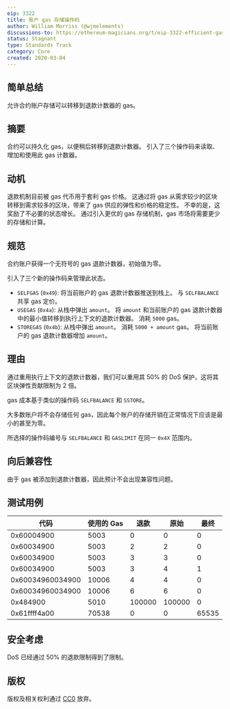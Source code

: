 ```yaml
---
eip: 3322
title: 账户 gas 存储操作码
author: William Morriss (@wjmelements)
discussions-to: https://ethereum-magicians.org/t/eip-3322-efficient-gas-storage/5470
status: Stagnant
type: Standards Track
category: Core
created: 2020-03-04
---
```


## 简单总结
允许合约账户存储可以转移到退款计数器的 gas。

## 摘要
合约可以持久化 gas，以便稍后转移到退款计数器。
引入了三个操作码来读取、增加和使用此 gas 计数器。

## 动机
退款机制目前被 gas 代币用于套利 gas 价格。
这通过将 gas 从需求较少的区块转移到需求较多的区块，带来了 gas 供应的弹性和价格的稳定性。
不幸的是，这奖励了不必要的状态增长。
通过引入更优的 gas 存储机制，gas 市场将需要更少的存储和计算。

## 规范
合约账户获得一个无符号的 gas 退款计数器，初始值为零。

引入了三个新的操作码来管理此状态。

* `SELFGAS` (`0x49`): 将当前账户的 gas 退款计数器推送到栈上。
与 `SELFBALANCE` 共享 gas 定价。
* `USEGAS` (`0x4a`): 从栈中弹出 `amount`。
将 `amount` 和当前账户的 gas 退款计数器中的最小值转移到执行上下文的退款计数器。
消耗 `5000` gas。
* `STOREGAS` (`0x4b`): 从栈中弹出 `amount`。
消耗 `5000 + amount` gas。
将当前账户的 gas 退款计数器增加 `amount`。

## 理由
通过重用执行上下文的退款计数器，我们可以重用其 50% 的 DoS 保护，这将其区块弹性贡献限制为 2 倍。

gas 成本基于类似的操作码 `SELFBALANCE` 和 `SSTORE`。

大多数账户将不会存储任何 gas，因此每个账户的存储开销在正常情况下应该是最小的甚至为零。

所选择的操作码编号与 `SELFBALANCE` 和 `GASLIMIT` 在同一 `0x4X` 范围内。

## 向后兼容性
由于 gas 被添加到退款计数器，因此预计不会出现兼容性问题。

## 测试用例
| 代码             | 使用的 Gas | 退款 | 原始 | 最终 |
|------------------|----------|--------|----------|-------|
| 0x60004900       |     5003 |      0 |        0 |     0 |
| 0x60034900       |     5003 |      2 |        2 |     0 |
| 0x60034900       |     5003 |      3 |        3 |     0 |
| 0x60034900       |     5003 |      3 |        4 |     1 |
| 0x60034960034900 |    10006 |      4 |        4 |     0 |
| 0x60034960034900 |    10006 |      6 |        6 |     0 |
| 0x484900         |     5010 | 100000 |   100000 |     0 |
| 0x61ffff4a00     |    70538 |      0 |        0 | 65535 |


## 安全考虑
DoS 已经通过 50% 的退款限制得到了限制。

## 版权
版权及相关权利通过 [CC0](../LICENSE.md) 放弃。
